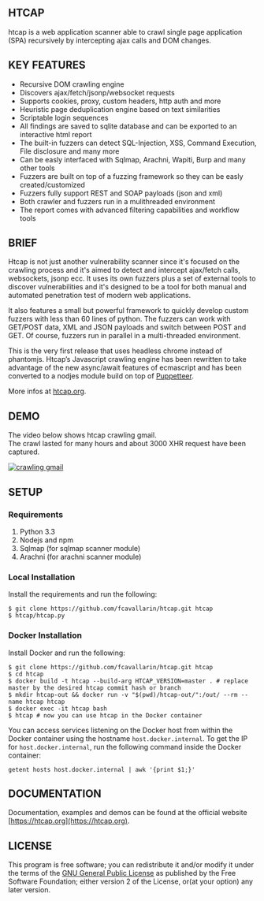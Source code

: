 ## HTCAP

htcap is a web application scanner able to crawl single page application (SPA) recursively by intercepting ajax calls and DOM changes.

## KEY FEATURES

- Recursive DOM crawling engine
- Discovers ajax/fetch/jsonp/websocket requests
- Supports cookies, proxy, custom headers, http auth and more
- Heuristic page deduplication engine based on text similarities
- Scriptable login sequences
- All findings are saved to sqlite database and can be exported to an interactive html report
- The built-in fuzzers can detect SQL-Injection, XSS, Command Execution, File disclosure and many more
- Can be easly interfaced with Sqlmap, Arachni, Wapiti, Burp and many other tools
- Fuzzers are built on top of a fuzzing framework so they can be easly created/customized
- Fuzzers fully support REST and SOAP payloads (json and xml)
- Both crawler and fuzzers run in a mulithreaded environment
- The report comes with advanced filtering capabilities and workflow tools

## BRIEF

Htcap is not just another vulnerability scanner since it's focused on the crawling process and it's aimed to detect and intercept ajax/fetch calls, websockets, jsonp ecc. It uses its own fuzzers plus a set of external tools to discover vulnerabilities and it's designed to be a tool for both manual and automated penetration test of modern web applications.

It also features a small but powerful framework to quickly develop custom fuzzers with less than 60 lines of python.
The fuzzers can work with GET/POST data, XML and JSON payloads and switch between POST and GET. Of course, fuzzers run in parallel in a multi-threaded environment.

This is the very first release that uses headless chrome instead of phantomjs.
Htcap’s Javascript crawling engine has been rewritten to take advantage of the new async/await features of ecmascript and has been converted to a nodjes module build on top of [Puppetteer](https://github.com/GoogleChrome/puppeteer).

More infos at [htcap.org](http://htcap.org).


## DEMO
The video below shows htcap crawling gmail.  
The crawl lasted for many hours and about 3000 XHR request have been captured.  

[![crawling gmail](https://htcap.org/img/htcap-gmail-video.png)](https://www.youtube.com/watch?v=5FLmWjKE2JI "HTCAP Crawling Gmail")


## SETUP

### Requirements

 1. Python 3.3
 2. Nodejs and npm
 3. Sqlmap (for sqlmap scanner module)
 4. Arachni (for arachni scanner module)

### Local Installation

Install the requirements and run the following:
```console
$ git clone https://github.com/fcavallarin/htcap.git htcap
$ htcap/htcap.py
```

### Docker Installation

Install Docker and run the following:
```console
$ git clone https://github.com/fcavallarin/htcap.git htcap
$ cd htcap
$ docker build -t htcap --build-arg HTCAP_VERSION=master . # replace master by the desired htcap commit hash or branch
$ mkdir htcap-out && docker run -v "$(pwd)/htcap-out/":/out/ --rm --name htcap htcap
$ docker exec -it htcap bash
$ htcap # now you can use htcap in the Docker container
```

You can access services listening on the Docker host from within the Docker container using the hostname `host.docker.internal`.
To get the IP for `host.docker.internal`, run the following command inside the Docker container:
```console
getent hosts host.docker.internal | awk '{print $1;}'
```

## DOCUMENTATION

Documentation, examples and demos can be found at the official website [https://htcap.org](https://htcap.org).

## LICENSE

This program is free software; you can redistribute it and/or modify it under the terms of the [GNU General Public License](https://www.gnu.org/licenses/gpl-2.0.html) as published by the Free Software Foundation; either version 2 of the License, or(at your option) any later version.
